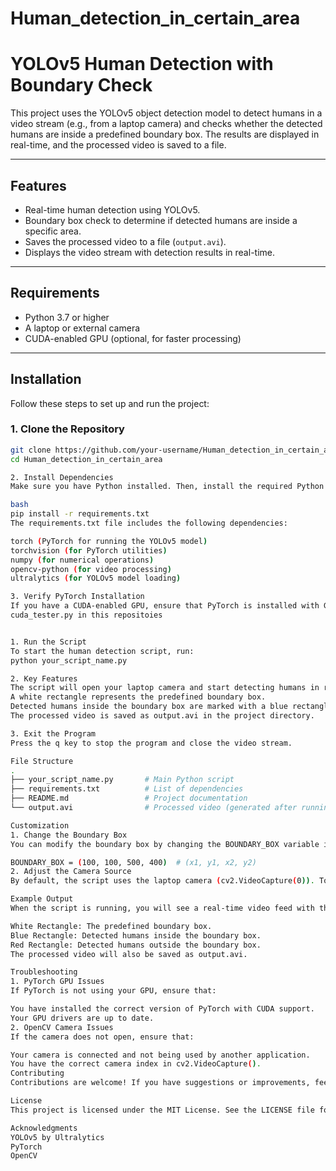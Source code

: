 # Human_detection_in_certain_area
# YOLOv5 Human Detection with Boundary Check

This project uses the YOLOv5 object detection model to detect humans in a video stream (e.g., from a laptop camera) and checks whether the detected humans are inside a predefined boundary box. The results are displayed in real-time, and the processed video is saved to a file.

---

## Features

- Real-time human detection using YOLOv5.
- Boundary box check to determine if detected humans are inside a specific area.
- Saves the processed video to a file (`output.avi`).
- Displays the video stream with detection results in real-time.

---

## Requirements

- Python 3.7 or higher
- A laptop or external camera
- CUDA-enabled GPU (optional, for faster processing)

---

## Installation

Follow these steps to set up and run the project:

### 1. Clone the Repository
```bash
git clone https://github.com/your-username/Human_detection_in_certain_area.git
cd Human_detection_in_certain_area

2. Install Dependencies
Make sure you have Python installed. Then, install the required Python libraries:

bash
pip install -r requirements.txt
The requirements.txt file includes the following dependencies:

torch (PyTorch for running the YOLOv5 model)
torchvision (for PyTorch utilities)
numpy (for numerical operations)
opencv-python (for video processing)
ultralytics (for YOLOv5 model loading)

3. Verify PyTorch Installation
If you have a CUDA-enabled GPU, ensure that PyTorch is installed with GPU support. You can verify this by running:
cuda_tester.py in this repositoies


1. Run the Script
To start the human detection script, run:
python your_script_name.py

2. Key Features
The script will open your laptop camera and start detecting humans in real-time.
A white rectangle represents the predefined boundary box.
Detected humans inside the boundary box are marked with a blue rectangle, while those outside are marked with a red rectangle.
The processed video is saved as output.avi in the project directory.

3. Exit the Program
Press the q key to stop the program and close the video stream.

File Structure
.
├── your_script_name.py       # Main Python script
├── requirements.txt          # List of dependencies
├── README.md                 # Project documentation
└── output.avi                # Processed video (generated after running the script)

Customization
1. Change the Boundary Box
You can modify the boundary box by changing the BOUNDARY_BOX variable in the script:

BOUNDARY_BOX = (100, 100, 500, 400)  # (x1, y1, x2, y2)
2. Adjust the Camera Source
By default, the script uses the laptop camera (cv2.VideoCapture(0)). To use an external camera, change the 0 to the appropriate camera index.

Example Output
When the script is running, you will see a real-time video feed with the following features:

White Rectangle: The predefined boundary box.
Blue Rectangle: Detected humans inside the boundary box.
Red Rectangle: Detected humans outside the boundary box.
The processed video will also be saved as output.avi.

Troubleshooting
1. PyTorch GPU Issues
If PyTorch is not using your GPU, ensure that:

You have installed the correct version of PyTorch with CUDA support.
Your GPU drivers are up to date.
2. OpenCV Camera Issues
If the camera does not open, ensure that:

Your camera is connected and not being used by another application.
You have the correct camera index in cv2.VideoCapture().
Contributing
Contributions are welcome! If you have suggestions or improvements, feel free to open an issue or submit a pull request.

License
This project is licensed under the MIT License. See the LICENSE file for details.

Acknowledgments
YOLOv5 by Ultralytics
PyTorch
OpenCV
